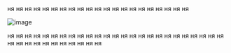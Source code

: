 ня ня ня ня ня ня ня ня ня ня ня ня ня ня ня ня ня ня ня ня ня 

![image](https://github.com/user-attachments/assets/75052417-406c-49df-ba34-6f11da6a0811)

ня ня ня ня ня ня ня ня ня ня ня ня ня ня ня ня ня ня ня ня ня ня ня ня ня ня ня 
ня ня ня ня ня ня ня ня ня 
